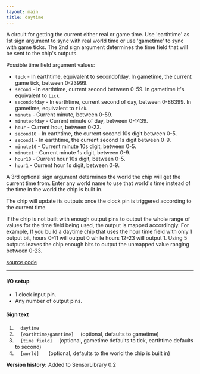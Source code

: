 ```yaml
---
layout: main
title: daytime
---
```


A circuit for getting the current either real or game time. 
Use 'earthtime' as 1st sign argument to sync with real world time or use 'gametime' to sync with game ticks. 
The 2nd sign argument determines the time field that will be sent to the chip's outputs.

Possible time field argument values:
- `tick` - In earthtime, equivalent to secondofday. In gametime, the current game tick, between 0-23999.
- `second` - In earthtime, current second between 0-59. In gametime it's equivalent to `tick`.
- `secondofday` - In earthtime, current second of day, between 0-86399. In gametime, equivalent to `tick`.
- `minute` - Current minute, between 0-59.
- `minuteofday` - Current minute of day, between 0-1439.
- `hour` - Current hour, between 0-23.
- `second10` - In earthtime, the current second 10s digit between 0-5.
- `second1` - In earthtime, the current second 1s digit between 0-9.
- `minute10` - Current minute 10s digit, between 0-5.
- `minute1` - Current minute 1s digit, between 0-9.
- `hour10` - Current hour 10s digit, between 0-5.
- `hour1` - Current hour 1s digit, between 0-9.

A 3rd optional sign argument determines the world the chip will get the current time from. Enter any world name to use that world's time instead of the time in the world the 
chip is built in. 

The chip will update its outputs once the clock pin is triggered according to the current time.

If the chip is not built with enough output pins to output the whole range of values for the time field being used, the output is mapped accordingly.
For example, If you build a daytime chip that uses the hour time field with only 1 output bit, hours 0-11 will output 0 while hours 12-23 will output 1.
Using 5 outputs leaves the chip enough bits to output the unmapped value ranging between 0-23.

[source code](https://github.com/eisental/SensorLibrary/blob/master/src/main/java/org/tal/sensorlibrary/daytime.java)
    
* * *


#### I/O setup 
* 1 clock input pin.
* Any number of output pins.

#### Sign text
1. `   daytime   `
2. `   [earthtime/gametime]   ` (optional, defaults to gametime)
3. `   [time field]   ` (optional, gametime defaults to tick, earthtime defaults to second)
4. `   [world]    ` (optional, defaults to the world the chip is built in) 

__Version history:__ Added to SensorLibrary 0.2